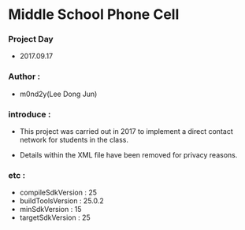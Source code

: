 # Middle School Phone Cell



### Project Day

- 2017.09.17  

### Author : 

- m0nd2y(Lee Dong Jun)  

### introduce :

- This project was carried out in 2017 to implement a direct contact network for students in the class.

- Details within the XML file have been removed for privacy reasons.  

### etc :

- compileSdkVersion : 25 
- buildToolsVersion : 25.0.2
- minSdkVersion : 15
- targetSdkVersion : 25

